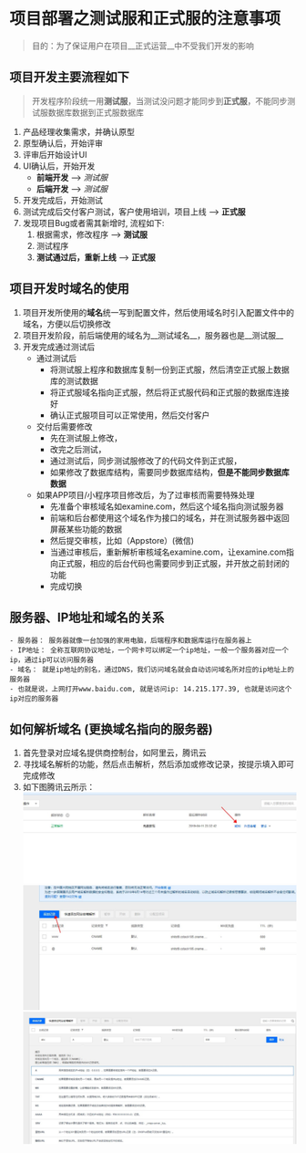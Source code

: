 # 项目部署之测试服和正式服的注意事项
> 目的：为了保证用户在项目__正式运营__中不受我们开发的影响
  
## 项目开发主要流程如下
> 开发程序阶段统一用**测试服**，当测试没问题才能同步到**正式服**，不能同步测试服数据库数据到正式服数据库
1. 产品经理收集需求，并确认原型
2. 原型确认后，开始评审
3. 评审后开始设计UI
4. UI确认后，开始开发
    - __前端开发__ --> *测试服*
    - __后端开发__ --> *测试服*
5. 开发完成后，开始测试
6. 测试完成后交付客户测试，客户使用培训，项目上线 --> __正式服__
7. 发现项目Bug或者需其新增时, 流程如下: 
    1. 根据需求，修改程序 --> __测试服__
    2. 测试程序
    3. __测试通过后，重新上线__ --> __正式服__
  
## 项目开发时域名的使用
1. 项目开发所使用的**域名**统一写到配置文件，然后使用域名时引入配置文件中的域名，方便以后切换修改
2. 项目开发阶段，前后端使用的域名为__测试域名__，服务器也是__测试服__
3. 开发完成通过测试后
    - 通过测试后
        + 将测试服上程序和数据库复制一份到正式服，然后清空正式服上数据库的测试数据
        + 将正式服域名指向正式服，然后将正式服代码和正式服的数据库连接好
        + 确认正式服项目可以正常使用，然后交付客户
    - 交付后需要修改
        + 先在测试服上修改，
        + 改完之后测试，
        + 通过测试后，同步测试服修改了的代码文件到正式服，
        + 如果修改了数据库结构，需要同步数据库结构，**但是不能同步数据库数据**
    - 如果APP项目/小程序项目修改后，为了过审核而需要特殊处理
        + 先准备个审核域名如examine.com，然后这个域名指向测试服务器
        + 前端和后台都使用这个域名作为接口的域名，并在测试服务器中返回屏蔽某些功能的数据
        + 然后提交审核，比如（Appstore）(微信)
        + 当通过审核后，重新解析审核域名examine.com，让examine.com指向正式服，相应的后台代码也需要同步到正式服，并开放之前封闭的功能
        + 完成切换
  
## 服务器、IP地址和域名的关系
    - 服务器： 服务器就像一台加强的家用电脑，后端程序和数据库运行在服务器上
    - IP地址： 全称互联网协议地址，一个网卡可以绑定一个ip地址，一般一个服务器对应一个ip，通过ip可以访问服务器
    - 域名： 就是ip地址的别名，通过DNS，我们访问域名就会自动访问域名所对应的ip地址上的服务器
    - 也就是说，上网打开www.baidu.com, 就是访问ip: 14.215.177.39, 也就是访问这个ip对应的服务器
  
## 如何解析域名 (更换域名指向的服务器)
1. 首先登录对应域名提供商控制台，如阿里云，腾讯云
2. 寻找域名解析的功能，然后点击解析，然后添加或修改记录，按提示填入即可完成修改
3. 如下图腾讯云所示：
![第一步](./img/y1.jpg)
![第二步](./img/y2.jpg)
![第三步](./img/y3.jpg)
